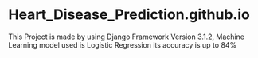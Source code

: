 # Heart_Disease_Prediction.github.io
This Project is made by using Django Framework Version 3.1.2, Machine Learning model used is Logistic Regression its accuracy is up to 84%
